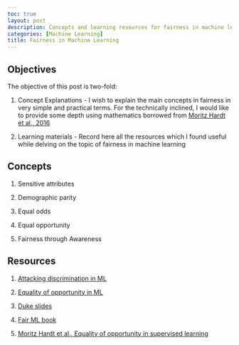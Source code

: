 ```yaml
---
toc: true
layout: post
description: Concepts and learning resources for fairness in machine learning
categories: [Machine Learning]
title: Fairness in Machine Learning
---
```

## Objectives

The objective of this post is two-fold:

1. Concept Explanations - I wish to explain the main concepts in fairness in very simple and practical terms. For the technically inclined, I would like to provide some depth using mathematics borrowed from [Moritz Hardt et al., 2016](http://papers.nips.cc/paper/6374-interaction-screening-efficient-and-sample-optimal-learning-of-ising-models)

2. Learning materials - Record here all the resources which I found useful while delving on the topic of fairness in machine learning

## Concepts

1. Sensitive attributes

2. Demographic parity

3. Equal odds

4. Equal opportunity

5. Fairness through Awareness


## Resources

1. [Attacking discrimination in ML](http://research.google.com/bigpicture/attacking-discrimination-in-ml/)

2. [Equality of opportunity in ML](https://ai.googleblog.com/2016/10/equality-of-opportunity-in-machine.html)

3. [Duke slides](https://courses.cs.duke.edu//fall18/compsci590.1/lectures/FairML2.pdf)

4. [Fair ML book](https://fairmlbook.org/)

5. [Moritz Hardt et al., Equality of opportunity in supervised learning](http://papers.nips.cc/paper/6374-interaction-screening-efficient-and-sample-optimal-learning-of-ising-models)
